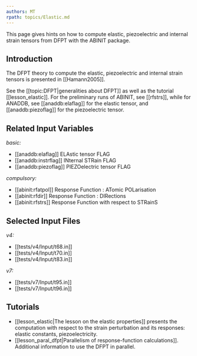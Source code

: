 ```yaml
---
authors: MT
rpath: topics/Elastic.md
---
```

<!--
This file is automatically generated by mksite.py. All changes will be lost.
Change the input yaml files or the python code
-->

This page gives hints on how to compute elastic, piezoelectric and internal strain tensors from DFPT with the ABINIT package.

## Introduction

The DFPT theory to compute the elastic, piezoelectric and internal strain
tensors is presented in [[Hamann2005]].

See the [[topic:DFPT|generalities about DFPT]] as well as the tutorial
[[lesson_elastic]]. For the preliminary runs of ABINIT, see [[rfstrs]], while
for ANADDB, see [[anaddb:elaflag]] for the elastic tensor, and
[[anaddb:piezoflag]] for the piezoelectric tensor.



## Related Input Variables

*basic:*

- [[anaddb:elaflag]]  ELAstic tensor FLAG
- [[anaddb:instrflag]]  INternal STRain FLAG
- [[anaddb:piezoflag]]  PIEZOelectric tensor FLAG
 
*compulsory:*

- [[abinit:rfatpol]]  Response Function : ATomic POLarisation
- [[abinit:rfdir]]  Response Function : DIRections
- [[abinit:rfstrs]]  Response Function with respect to STRainS
 

## Selected Input Files

*v4:*

- [[tests/v4/Input/t68.in]]
- [[tests/v4/Input/t70.in]]
- [[tests/v4/Input/t83.in]]
 
*v7:*

- [[tests/v7/Input/t95.in]]
- [[tests/v7/Input/t96.in]]
 

## Tutorials

* [[lesson_elastic|The lesson on the elastic properties]] presents the computation with respect to the strain perturbation and its responses: elastic constants, piezoelectricity.
* [[lesson_paral_dfpt|Parallelism of response-function calculations]]. Additional information to use the DFPT in parallel.

